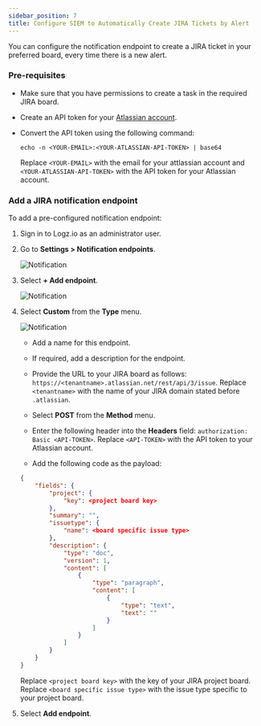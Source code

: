 ```yaml
---
sidebar_position: 7
title: Configure SIEM to Automatically Create JIRA Tickets by Alert
---
```

You can configure the notification endpoint to create a JIRA ticket in your preferred board, every time there is a new alert.

### Pre-requisites

* Make sure that you have permissions to create a task in the required JIRA board.

* Create an API token for your [Atlassian account](https://support.atlassian.com/atlassian-account/docs/manage-api-tokens-for-your-atlassian-account/).

* Convert the API token using the following command:

  ```shell
  echo -n <YOUR-EMAIL>:<YOUR-ATLASSIAN-API-TOKEN> | base64
  ```
  Replace `<YOUR-EMAIL>` with the email for your attlassian account and `<YOUR-ATLASSIAN-API-TOKEN>` with the API token for your Atlassian account.

### Add a JIRA notification endpoint

To add a pre-configured notification endpoint:

1. Sign in to Logz.io as an administrator user.

2. Go to **Settings > Notification endpoints**.

   ![Notification](https://dytvr9ot2sszz.cloudfront.net/logz-docs/siem-quick-start/endpoint-1.png)

3. Select **+ Add endpoint**.

   ![Notification](https://dytvr9ot2sszz.cloudfront.net/logz-docs/siem-quick-start/endpoint-2.png)


4. Select **Custom** from the **Type** menu.

   ![Notification](https://dytvr9ot2sszz.cloudfront.net/logz-docs/siem-quick-start/endpoint-3.png)


   * Add a name for this endpoint.

   * If required, add a description for the endpoint.

   * Provide the URL to your JIRA board as follows: `https://<tenantname>.atlassian.net/rest/api/3/issue`. Replace `<tenantname>` with the name of your JIRA domain stated before `.atlassian`.

   * Select **POST** from the **Method** menu.

   * Enter the following header into the **Headers** field: `authorization: Basic <API-TOKEN>`. Replace `<API-TOKEN>` with the API token to your Atlassian account.

   * Add the following code as the payload:

   ```json
   {
       "fields": {
           "project": {
               "key": <project board key>
           },
           "summary": "",
           "issuetype": {
               "name": <board specific issue type>
           },
           "description": {
               "type": "doc",
               "version": 1,
               "content": [
                   {
                       "type": "paragraph",
                       "content": [
                           {
                               "type": "text",
                               "text": ""
                           }
                       ]
                   }
               ]
           }
       }
   }
   ```
   
   Replace `<project board key>` with the key of your JIRA project board.
   Replace `<board specific issue type>` with the issue type specific to your project board.

5. Select **Add endpoint**.


